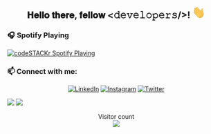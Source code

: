 <!--### Hi there 👋
-->
<!--
**sun-3/Sun-3** is a ✨ _special_ ✨ repository because its `README.md` (this file) appears on your GitHub profile.

Here are some ideas to get you started:

- 🔭 I’m currently working as a Software Developer
- 🌱 I’m currently learning ...
- 👯 I’m looking to collaborate on ...
- 🤔 I’m looking for help with ...
- 💬 Ask me about ...
- 📫 How to reach me: ...
- 😄 Pronouns: ...
- ⚡ Fun fact: ...
-->
<div align="center">
<h2> 𝐇𝐞𝐥𝐥𝐨 𝐭𝐡𝐞𝐫𝐞, 𝐟𝐞𝐥𝐥𝐨𝐰 <𝚍𝚎𝚟𝚎𝚕𝚘𝚙𝚎𝚛𝚜/>! <img src="https://github.com/ABSphreak/ABSphreak/blob/master/gifs/Hi.gif" width="30px"></h2>
</div>


### 🎧 Spotify Playing 
[<img src="https://now-playing-codestackr.vercel.app/api/spotify-playing" alt="codeSTACKr Spotify Playing" width="350" />](https://open.spotify.com/user/m2zw1izlrc4jprh52zmbmt90f)


### 📫 Connect with me:
<p align="center">
	<a href="https://www.linkedin.com/in/sunny-ansal-271251188/"><img src="https://img.icons8.com/bubbles/50/000000/linkedin.png" alt="LinkedIn"/></a>
	<a href="https://www.instagram.com/sunny_199_9"><img src="https://img.icons8.com/bubbles/50/000000/instagram.png" alt="Instagram"/></a>
	<a href="https://twitter.com/sunnyansal1"><img src="https://img.icons8.com/bubbles/50/000000/twitter.png" alt="Twitter"/></a>
</p>
<img src='https://github-readme-stats.vercel.app/api?username=sun-3&&show_icons=true&title_color=ffffff&icon_color=bb2acf&text_color=daf7dc&bg_color=151515'/>
<img height="180em" src="https://github-readme-stats-eight-theta.vercel.app/api/top-langs/?username=sun-3&count_private=true&hide=html,css,Makefile&layout=compact&langs_count=10&theme=algolia"/>
<p align="center"> 
  Visitor count<br>
  <img src="https://profile-counter.glitch.me/sun-3/count.svg" />
</p>
